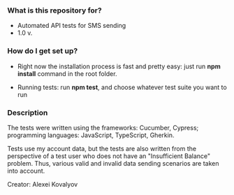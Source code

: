 ### What is this repository for? ###

* Automated API tests for SMS sending
* 1.0 v.

### How do I get set up? ###

* Right now the installation process is fast and pretty easy:
just run **npm install** command in the root folder.

* Running tests:
run **npm test**, and choose whatever test suite you want to run

### Description ###

The tests were written using the frameworks: Cucumber, Cypress; programming languages: JavaScript, TypeScript, Gherkin. 

Tests use my account data, but the tests are also written from the perspective of a test user who does not have an "Insufficient Balance" problem. 
Thus, various valid and invalid data sending scenarios are taken into account.

Creator: Alexei Kovalyov
